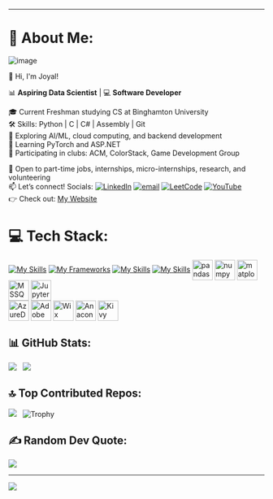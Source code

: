 ***
# 💫 About Me:
![image](https://github.com/user-attachments/assets/dc13aa4e-1c91-49a6-956c-613c4ca4aaff)


👋 Hi, I'm Joyal! 

📊 **Aspiring Data Scientist** | 💻 **Software Developer** 

🎓 Current Freshman studying CS at Binghamton University <br> 
🛠️ Skills: Python | C | C# | Assembly | Git <br>
🤖 Exploring AI/ML, cloud computing, and backend development <br> 
🧠 Learning PyTorch and ASP.NET <br>
👥 Participating in clubs: ACM, ColorStack, Game Development Group 

💼 Open to part-time jobs, internships, micro-internships, research, and volunteering <br> 
📫 Let’s connect! Socials: [![LinkedIn](https://img.shields.io/badge/LinkedIn-%230077B5.svg?logo=linkedin&logoColor=white)](https://www.linkedin.com/in/joyalpaul/) [![email](https://img.shields.io/badge/Email-D14836?logo=gmail&logoColor=white)](mailto:joyalmathewpaul@gmail.com) [![LeetCode](https://img.shields.io/badge/LeetCode-FFA116?logo=leetcode&logoColor=black)](https://leetcode.com/u/JoyalMPaul/) [![YouTube](https://img.shields.io/badge/YouTube-FF0000?logo=youtube&logoColor=white)](https://www.youtube.com/@JoyalPaul-28) <br>
👉 Check out: [My Website](https://joyalmathewpaul.wixsite.com/joyalpaul) <br>

# 💻 Tech Stack: 
[![My Skills](https://skillicons.dev/icons?i=python,cs,c,java,dart,html,css,js)](https://skillicons.dev)
[![My Frameworks](https://skillicons.dev/icons?i=pytorch,dotnet,django,bootstrap,flutter)](https://skillicons.dev)
[![My Skills](https://skillicons.dev/icons?i=mysql)](https://skillicons.dev)
[![My Skills](https://skillicons.dev/icons?i=vscode,visualstudio,idea,pycharm,androidstudio,vim,git,github,powershell,azure)](https://skillicons.dev)
<img src="https://cdn.jsdelivr.net/gh/devicons/devicon@latest/icons/pandas/pandas-original.svg" alt="pandas" height="40" style="vertical-align:middle;"/>
<img src="https://cdn.jsdelivr.net/gh/devicons/devicon@latest/icons/numpy/numpy-original.svg" alt="numpy" height="40" style="vertical-align:middle;"/>
<img src="https://cdn.jsdelivr.net/gh/devicons/devicon@latest/icons/matplotlib/matplotlib-original.svg" alt="matplotlib" height="40" style="vertical-align:middle;"/>
<img src="https://cdn.jsdelivr.net/gh/devicons/devicon@latest/icons/microsoftsqlserver/microsoftsqlserver-original.svg" alt="MSSQL" height="40" style="vertical-align:middle;" />
<img src="https://cdn.jsdelivr.net/gh/devicons/devicon@latest/icons/jupyter/jupyter-original-wordmark.svg" alt="Jupyter" height="40" style="vertical-align:middle;"/>   
<img src="https://cdn.jsdelivr.net/gh/devicons/devicon@latest/icons/azuredevops/azuredevops-original.svg" alt="AzureDevops" height="40" style="vertical-align:middle;"/>
<img src="https://img.icons8.com/?size=100&id=gav46YArUSy1&format=png&color=000000" alt="Adobe" height="40" style="vertical-align:middle;"/>
<img src="https://img.icons8.com/?size=100&id=w9gsKSM38X2h&format=png&color=000000" alt="Wix" height="40" style="vertical-align:middle;"/>
<img src="https://cdn.jsdelivr.net/gh/devicons/devicon@latest/icons/anaconda/anaconda-original.svg" alt="Anaconda" height="40" style="vertical-align:middle;"/>
<img src="https://upload.wikimedia.org/wikipedia/commons/f/fa/Kivy-logo-black-512.png?20150103154002" alt="Kivy" height="40" style="vertical-align:middle;">

## 📊 GitHub Stats: 
![](https://nirzak-streak-stats.vercel.app/?user=JoyalMPaul&theme=dark&hide_border=false&v=2) &nbsp;
![](https://github-readme-stats.vercel.app/api/top-langs/?username=JoyalMPaul&theme=dark&hide_border=false&include_all_commits=false&count_private=false&layout=compact&v=2)


## 🔝 Top Contributed Repos: 
![](https://github-contributor-stats.vercel.app/api?username=JoyalMPaul&limit=5&theme=dark&combine_all_yearly_contributions=true&v=2) &nbsp;
![Trophy](https://github-profile-trophy.vercel.app/?username=JoyalMPaul&theme=radical&margin-w=8&row=1&column=2)


## ✍️ Random Dev Quote:
![](https://quotes-github-readme.vercel.app/api?type=horizontal&theme=radical) 

---
[![](https://visitcount.itsvg.in/api?id=JoyalMPaul&icon=0&color=0)](https://visitcount.itsvg.in)

<!-- Proudly created with GPRM ( https://gprm.itsvg.in ) -->
